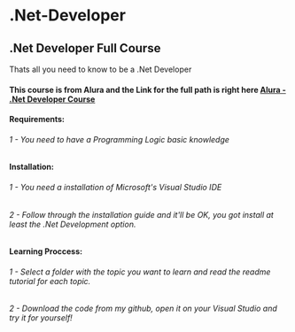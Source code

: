 # .Net-Developer
## .Net Developer Full Course

Thats all you need to know to be a .Net Developer
#### This course is from Alura and the Link for the full path is right here [Alura - .Net Developer Course](https://cursos.alura.com.br/formacao-dotnet)

#### Requirements:
###### 1 - You need to have a Programming Logic basic knowledge
#### Installation:
###### 1 - You need a installation of Microsoft's Visual Studio IDE
###### 2 - Follow through the installation guide and it'll be OK, you got install at least the .Net Development option.
#### Learning Proccess:
###### 1 - Select a folder with the topic you want to learn and read the readme tutorial for each topic.
###### 2 - Download the code from my github, open it on your Visual Studio and try it for yourself!
